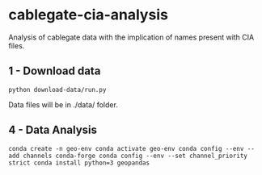 # cablegate-cia-analysis
Analysis of cablegate data with the implication of names present with CIA files.

## 1 - Download data

`python download-data/run.py`

Data files will be in ./data/ folder.

## 4 - Data Analysis

`conda create -n geo-env
conda activate geo-env
conda config --env --add channels conda-forge
conda config --env --set channel_priority strict
conda install python=3 geopandas`
